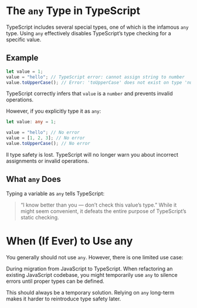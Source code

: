 # The `any` Type in TypeScript

TypeScript includes several special types, one of which is the infamous `any` type.
Using `any` effectively disables TypeScript’s type checking for a specific value.

## Example

```ts
let value = 1;
value = "hello"; // TypeScript error: cannot assign string to number
value.toUpperCase(); // Error: 'toUpperCase' does not exist on type 'number'
```

TypeScript correctly infers that `value` is a `number` and prevents invalid operations.

However, if you explicitly type it as `any`:

```ts
let value: any = 1;

value = "hello"; // No error
value = [1, 2, 3]; // No error
value.toUpperCase(); // No error
```

ll type safety is lost. TypeScript will no longer warn you about incorrect assignments or invalid operations.

## What `any` Does

Typing a variable as `any` tells TypeScript:

> “I know better than you — don’t check this value’s type.”
> While it might seem convenient, it defeats the entire purpose of TypeScript’s static checking.

# When (If Ever) to Use any

You generally should not use `any`.
However, there is one limited use case:

During migration from JavaScript to TypeScript.
When refactoring an existing JavaScript codebase, you might temporarily use `any` to silence errors until proper types can be defined.

This should always be a temporary solution.
Relying on `any` long-term makes it harder to reintroduce type safety later.
